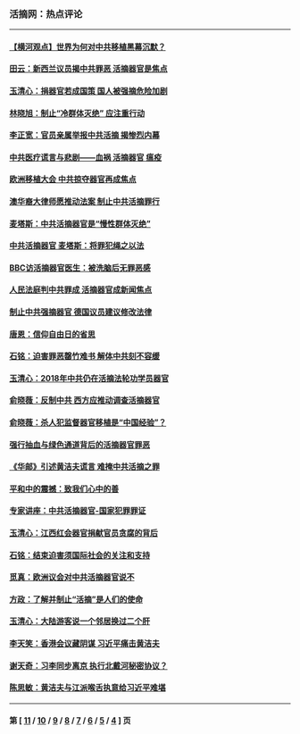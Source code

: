 ### 活摘网：热点评论
---
#### [【横河观点】世界为何对中共移植黑幕沉默？](../../pages/nf5879/n13244249.md?03180430) 
#### [田云：新西兰议员揭中共罪恶 活摘器官是焦点](../../pages/nf5879/n13070629.md?03180430) 
#### [玉清心：捐器官若成国策 国人被强摘危险加剧](../../pages/nf5879/n12802713.md?03180430) 
#### [林晓旭：制止“冷群体灭绝” 应注重行动](../../pages/nf5879/n12779736.md?03180430) 
#### [李正宽：官员亲属举报中共活摘 揭惨烈内幕](../../pages/nf5879/n12684490.md?03180430) 
#### [中共医疗谎言与悲剧——血祸 活摘器官 瘟疫](../../pages/nf5879/n12372103.md?03180430) 
#### [欧洲移植大会 中共掠夺器官再成焦点](../../pages/nf5879/n11538883.md?03180430) 
#### [澳华裔大律师愿推动法案 制止中共活摘罪行](../../pages/nf5879/n11377039.md?03180430) 
#### [麦塔斯：中共活摘器官是“慢性群体灭绝”](../../pages/nf5879/n11350529.md?03180430) 
#### [中共活摘器官 麦塔斯：将罪犯绳之以法](../../pages/nf5879/n11347973.md?03180430) 
#### [BBC访活摘器官医生：被洗脑后无罪恶感](../../pages/nf5879/n11335935.md?03180430) 
#### [人民法庭判中共罪成 活摘器官成新闻焦点](../../pages/nf5879/n11331578.md?03180430) 
#### [制止中共强摘器官 德国议员建议修改法律](../../pages/nf5879/n11249451.md?03180430) 
#### [唐恩：信仰自由日的省思](../../pages/nf5879/n11003525.md?03180430) 
#### [石铭：迫害罪恶罄竹难书  解体中共刻不容缓](../../pages/nf5879/n10942855.md?03180430) 
#### [玉清心：2018年中共仍在活摘法轮功学员器官](../../pages/nf5879/n10914646.md?03180430) 
#### [俞晓薇：反制中共 西方应推动调查活摘器官](../../pages/nf5879/n10794671.md?03180430) 
#### [俞晓薇：杀人犯监督器官移植是“中国经验”？](../../pages/nf5879/n10466427.md?03180430) 
#### [强行抽血与绿色通道背后的活摘器官罪恶](../../pages/nf5879/n10004708.md?03180430) 
#### [《华邮》引述黄洁夫谎言 难掩中共活摘之罪](../../pages/nf5879/n9642309.md?03180430) 
#### [平和中的震撼：致我们心中的善](../../pages/nf5879/n9021123.md?03180430) 
#### [专家讲座：中共活摘器官-国家犯罪罪证](../../pages/nf5879/n8828153.md?03180430) 
#### [玉清心：江西红会器官捐献官员贪腐的背后](../../pages/nf5879/n8522122.md?03180430) 
#### [石铭：结束迫害须国际社会的关注和支持](../../pages/nf5879/n8443497.md?03180430) 
#### [觅真：欧洲议会对中共活摘器官说不](../../pages/nf5879/n8337486.md?03180430) 
#### [方政：了解并制止“活摘”是人们的使命](../../pages/nf5879/n8329214.md?03180430) 
#### [玉清心：大陆游客说一个邻居换过二个肝](../../pages/nf5879/n8291404.md?03180430) 
#### [李天笑：香港会议藏阴谋 习近平痛击黄洁夫](../../pages/nf5879/n8241459.md?03180430) 
#### [谢天奇：习李同步离京 执行北戴河秘密协议？](../../pages/nf5879/n8230418.md?03180430) 
#### [陈思敏：黄洁夫与江派喉舌执意给习近平难堪](../../pages/nf5879/n8222166.md?03180430) 

---
#### 第 [ [11](./11.md?03180430) / [10](./10.md?03180430) / [9](./9.md?03180430) / [8](./8.md?03180430) / [7](./7.md?03180430) / [6](./6.md?03180430) / [5](./5.md?03180430) / [4](./4.md?03180430) ] 页
